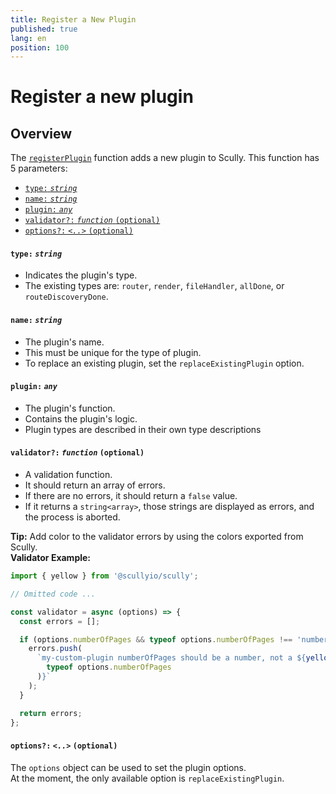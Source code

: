```yaml
---
title: Register a New Plugin
published: true
lang: en
position: 100
---
```


# Register a new plugin <!-- omit in toc -->

<div class="docs-link_table">
  <a class="view-in-repo" href="https://github.com/scullyio/scully/blob/main/libs/scully-schematics/src/add-plugin/index.ts"></a>
</div>

## Overview <!-- omit in toc -->

The [`registerPlugin`](https://github.com/scullyio/scully/blob/main/libs/scully-schematics/src/add-plugin/index.ts) function adds a new plugin to Scully. This function has 5 parameters:

<div class="docs-toc no-spacing"></div>

- [`type:` _`string`_](#type-string)
- [`name:` _`string`_](#name-string)
- [`plugin:` _`any`_](#plugin-any)
- [`validator?:` _`function`_ `(optional)`](#validator-function-optional)
- [`options?:` _`<..>`_ `(optional)`](#options--optional)

#### `type:` _`string`_

- Indicates the plugin's type.
- The existing types are: `router`, `render`, `fileHandler`, `allDone`, or `routeDiscoveryDone`.

#### `name:` _`string`_

- The plugin's name.
- This must be unique for the type of plugin.
- To replace an existing plugin, set the `replaceExistingPlugin` option.

#### `plugin:` _`any`_

- The plugin's function.
- Contains the plugin's logic.
- Plugin types are described in their own type descriptions

#### `validator?:` _`function`_ `(optional)`

- A validation function.
- It should return an array of errors.
- If there are no errors, it should return a `false` value.
- If it returns a `string<array>`, those strings are displayed as errors, and the process is aborted.

**Tip:** Add color to the validator errors by using the colors exported from Scully.  
**Validator Example:**

```typescript
import { yellow } from '@scullyio/scully';

// Omitted code ...

const validator = async (options) => {
  const errors = [];

  if (options.numberOfPages && typeof options.numberOfPages !== 'number') {
    errors.push(
      `my-custom-plugin numberOfPages should be a number, not a ${yellow(
        typeof options.numberOfPages
      )}`
    );
  }

  return errors;
};
```

#### `options?:` _`<..>`_ `(optional)`

The `options` object can be used to set the plugin options.  
At the moment, the only available option is `replaceExistingPlugin`.
